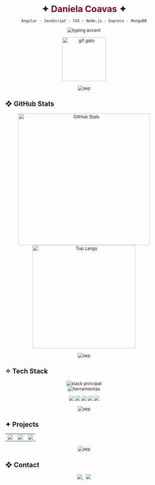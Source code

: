 
<h1 align="center" style="margin: 0; padding: 0;">
  ✦ <span style="color:#800020">Daniela Coavas</span> ✦
</h1>
<p align="center"><code>Angular · JavaScript · CSS — Node.js · Express · MongoDB</code></p>

<p align="center" style="margin-top:4px;">
  <img src="https://readme-typing-svg.demolab.com?font=Fira+Code&weight=600&size=16&duration=2600&pause=900&color=800020&center=true&vCenter=true&width=480&lines=Full+Stack+Developer+in+progress"
       alt="typing accent" />
</p>

<p align="center">
  <img src="https://media.giphy.com/media/VbnUQpnihPSIgIXuZv/giphy.gif" width="140" alt="gif gato" />
</p>

<p align="center">
  <img src="https://capsule-render.vercel.app/api?type=rect&color=ffb3c1&height=6&text=%20&fontSize=0" alt="sep" />
</p>

## ❖ GitHub Stats

<p align="center">
  <img
    src="https://github-readme-stats.vercel.app/api?username=dannysophi17&show_icons=true&rank_icon=github&include_all_commits=true&count_private=true&hide_border=true&bg_color=fff0f3&title_color=800020&icon_color=800020&text_color=5e2b2b&v=1"
    width="420"
    alt="GitHub Stats"
  />
  <img
    src="https://github-readme-stats.vercel.app/api/top-langs/?username=dannysophi17&layout=compact&langs_count=8&hide_border=true&bg_color=fff0f3&title_color=800020&text_color=5e2b2b&v=1"
    width="330"
    alt="Top Langs"
  />
</p>


<p align="center">
  <img src="https://capsule-render.vercel.app/api?type=rect&color=ffb3c1&height=6&text=%20&fontSize=0" alt="sep" />
</p>

## ✧ Tech Stack

<p align="center">
  <img src="https://skillicons.dev/icons?i=angular,ts,js,nodejs,express,mongodb,html,css,scss&perline=9" alt="stack principal" />
  <br/>
  <img src="https://skillicons.dev/icons?i=firebase,bootstrap,figma,git,github,vscode,linux,postman&perline=8" alt="herramientas" />
</p>

<p align="center">
  <img src="https://img.shields.io/badge/Angular-ffb3c1?style=flat&logo=angular&logoColor=800020" />
  <img src="https://img.shields.io/badge/Node.js-fff0f3?style=flat&logo=node.js&logoColor=800020" />
  <img src="https://img.shields.io/badge/Express-ffb3c1?style=flat&logo=express&logoColor=800020" />
  <img src="https://img.shields.io/badge/MongoDB-fff0f3?style=flat&logo=mongodb&logoColor=800020" />
  <img src="https://img.shields.io/badge/RxJS-ffb3c1?style=flat&logo=reactivex&logoColor=800020" />
</p>


<p align="center">
  <img src="https://capsule-render.vercel.app/api?type=rect&color=ffb3c1&height=6&text=%20&fontSize=0" alt="sep" />
</p>

## ✦ Projects

<table align="center">
  <tr>
    <td width="33%">
      <a href="https://github.com/dannysophi17/Backend-Tareas-Arcade">
        <img src="https://github-readme-stats.vercel.app/api/pin/?username=dannysophi17&repo=Backend-Tareas-Arcade&hide_border=false&border_color=ffb3c1&bg_color=fff0f3&title_color=800020&text_color=5e2b2b&icon_color=800020&border_radius=12" />
      </a>
    </td>
    <td width="33%">
      <a href="https://github.com/dannysophi17/Tareas-arcade-final">
        <img src="https://github-readme-stats.vercel.app/api/pin/?username=dannysophi17&repo=Tareas-arcade-final&hide_border=false&border_color=ffb3c1&bg_color=fff0f3&title_color=800020&text_color=5e2b2b&icon_color=800020&border_radius=12" />
      </a>
    </td>
    <td width="33%">
      <a href="https://github.com/dannysophi17/TechForge_Front_end">
        <img src="https://github-readme-stats.vercel.app/api/pin/?username=dannysophi17&repo=TechForge_Front_end&hide_border=false&border_color=ffb3c1&bg_color=fff0f3&title_color=800020&text_color=5e2b2b&icon_color=800020&border_radius=12" />
      </a>
    </td>
  </tr>
</table>


<p align="center">
  <img src="https://capsule-render.vercel.app/api?type=rect&color=ffb3c1&height=6&text=%20&fontSize=0" alt="sep" />
</p>

## ❖ Contact

<p align="center">
  <a href="https://www.linkedin.com/in/daniela-coavas-desarrolladoraweb/">
    <img src="https://img.shields.io/badge/LinkedIn-800020?style=for-the-badge&logo=linkedin&logoColor=white"/>
  </a>
  &nbsp;
  <a href="mailto:danielacoavas@gmail.com">
    <img src="https://img.shields.io/badge/Gmail-5e2b2b?style=for-the-badge&logo=gmail&logoColor=white"/>
  </a>
</p>
